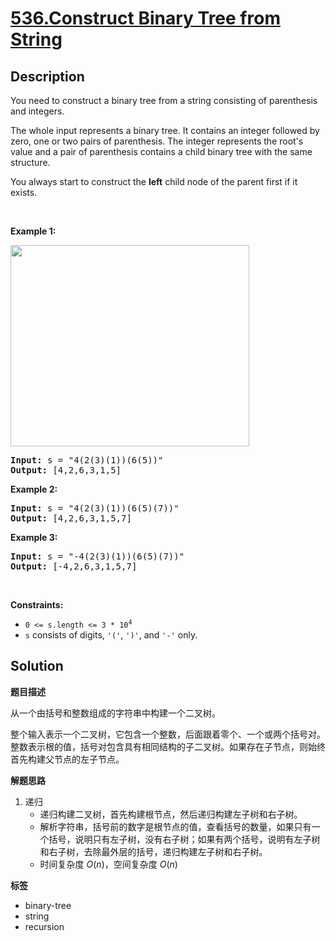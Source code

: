 # [536.Construct Binary Tree from String](https://leetcode.com/problems/construct-binary-tree-from-string/description/)

## Description

<p>You need to construct a binary tree from a string consisting of parenthesis and integers.</p>

<p>The whole input represents a binary tree. It contains an integer followed by zero, one or two pairs of parenthesis. The integer represents the root&#39;s value and a pair of parenthesis contains a child binary tree with the same structure.</p>

<p>You always start to construct the <b>left</b> child node of the parent first if it exists.</p>

<p>&nbsp;</p>
<p><strong class="example">Example 1:</strong></p>
<img alt="" src="https://fastly.jsdelivr.net/gh/doocs/leetcode@main/solution/0500-0599/0536.Construct%20Binary%20Tree%20from%20String/images/butree.jpg" style="width: 382px; height: 322px;" />
<pre>
<strong>Input:</strong> s = &quot;4(2(3)(1))(6(5))&quot;
<strong>Output:</strong> [4,2,6,3,1,5]
</pre>

<p><strong class="example">Example 2:</strong></p>

<pre>
<strong>Input:</strong> s = &quot;4(2(3)(1))(6(5)(7))&quot;
<strong>Output:</strong> [4,2,6,3,1,5,7]
</pre>

<p><strong class="example">Example 3:</strong></p>

<pre>
<strong>Input:</strong> s = &quot;-4(2(3)(1))(6(5)(7))&quot;
<strong>Output:</strong> [-4,2,6,3,1,5,7]
</pre>

<p>&nbsp;</p>
<p><strong>Constraints:</strong></p>

<ul>
  <li><code>0 &lt;= s.length &lt;= 3 * 10<sup>4</sup></code></li>
  <li><code>s</code> consists of digits, <code>&#39;(&#39;</code>, <code>&#39;)&#39;</code>, and <code>&#39;-&#39;</code> only.</li>
</ul>

## Solution

**题目描述**

从一个由括号和整数组成的字符串中构建一个二叉树。

整个输入表示一个二叉树，它包含一个整数，后面跟着零个、一个或两个括号对。整数表示根的值，括号对包含具有相同结构的子二叉树。如果存在子节点，则始终首先构建父节点的左子节点。

**解题思路**

1. 递归
   - 递归构建二叉树，首先构建根节点，然后递归构建左子树和右子树。
   - 解析字符串，括号前的数字是根节点的值，查看括号的数量，如果只有一个括号，说明只有左子树，没有右子树；如果有两个括号，说明有左子树和右子树，去除最外层的括号，递归构建左子树和右子树。
   - 时间复杂度 $O(n)$，空间复杂度 $O(n)$

**标签**

- binary-tree
- string
- recursion
